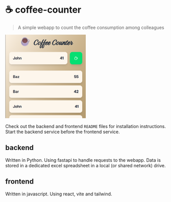 # ☕ coffee-counter
> A simple webapp to count the coffee consumption among colleagues

<img src="./media/screenshot.png" width="50%">

Check out the backend and frontend `README` files for installation instructions.
Start the backend service before the frontend service.

## backend
Written in Python. Using fastapi to handle requests to the webapp. Data is stored in a dedicated excel spreadsheet in a local (or shared network) drive.

## frontend
Written in javascript. Using react, vite and tailwind.
